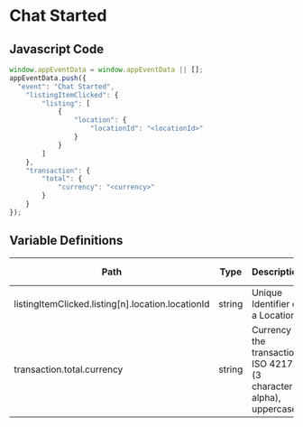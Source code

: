 # Chat Started

### 

## Javascript Code
```js
window.appEventData = window.appEventData || [];
appEventData.push({
  "event": "Chat Started",
    "listingItemClicked": {
        "listing": [
            {
                "location": {
                    "locationId": "<locationId>"
                }
            }
        ]
    },
    "transaction": {
        "total": {
            "currency": "<currency>"
        }
    }
});
```

## Variable Definitions

|Path|Type|Description|Example|Pattern|Min Length|Max Length|Minimum|Maximum|Multiple Of|
| --- | --- | --- | --- | --- | --- | --- | --- | --- | --- |
|listingItemClicked.listing[n].location.locationId|string|Unique Identifier of a Location. |155, 65588, 987764448|||||||
|transaction.total.currency|string|Currency of the transaction. ISO 4217 \(3 character alpha\), uppercase |USD, CAD, GBP, CHF|^[A-Z]{3}$|3|3||||




